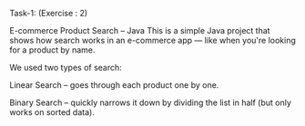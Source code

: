 Task-1: (Exercise : 2)

E-commerce Product Search – Java This is a simple Java project that shows how search works in an e-commerce app — like when you're looking for a product by name.

We used two types of search:

Linear Search – goes through each product one by one.

Binary Search – quickly narrows it down by dividing the list in half (but only works on sorted data).
